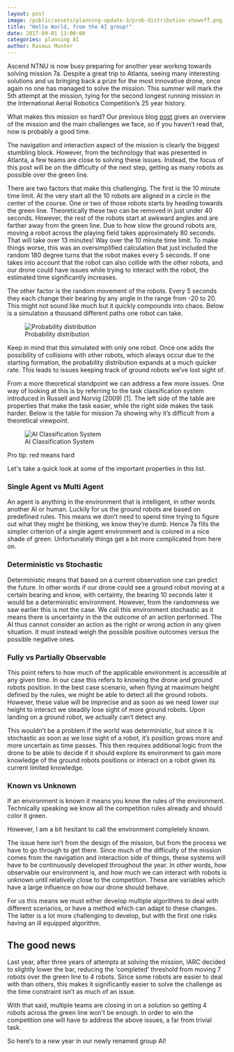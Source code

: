 ```yaml
---
layout: post
image: /public/assets/planning-update-3/prob-distribution-showoff.png
title: "Hello World, from the AI group!"
date: 2017-09-01 13:00:00
categories: planning AI
author: Rasmus Munter
---
```

Ascend NTNU is now busy preparing for another year working towards solving mission 7a. Despite a great trip to Atlanta, seeing many interesting solutions and us bringing back a prize for the most innovative drone, once again no one has managed to solve the mission. This summer will mark the 5th attempt at the mission, tying for the second longest running mission in the International Aerial Robotics Competition’s 25 year history. 

What makes this mission so hard? Our previous blog [post](https://ascendntnu.no/blog/2017-07-20-the-competition) gives an overview of the mission and the main challenges we face, so if you haven’t read that, now is probably a good time.

The navigation and interaction aspect of the mission is clearly the biggest stumbling block. However, from the technology that was presented in Atlanta, a few teams are close to solving these issues. Instead, the focus of this post will be on the difficulty of the next step, getting as many robots as possible over the green line.

There are two factors that make this challenging. The first is the 10 minute time limit. At the very start all the 10 robots are aligned in a circle in the center of the course. One or two of those robots starts by heading towards the green line. Theoretically these two can be removed in just under 40 seconds. However, the rest of the robots start at awkward angles and are farther away from the green line.  Due to how slow the ground robots are, moving a robot across the playing field takes approximately 80 seconds. That will take over 13 minutes! Way over the 10 minute time limit. To make things worse, this was an oversimplified calculation that just included the random 180 degree turns that the robot makes every 5 seconds. If one takes into account that the robot can also collide with the other robots, and our drone could have issues while trying to interact with the robot, the estimated time significantly increases.

The other factor is the random movement of the robots. Every 5 seconds they each change their bearing by any angle in the range from -20 to 20. This might not sound like much but it quickly compounds into chaos. Below is a simulation a thousand different paths one robot can take.

<figure>
  <img alt="Probability distribution" src="/public/assets/planning-update-3/prob-distribution.gif" />
  <figcaption>Probability distribution</figcaption>
</figure>

Keep in mind that this simulated with only one robot. Once one adds the possibility of collisions with other robots, which always occur due to the starting formation, the probability distribution expands at a much quicker rate. This leads to issues keeping track of ground robots we’ve lost sight of.

From a more theoretical standpoint we can address a few more issues. One way of looking at this is by referring to the task classification system introduced in Russell and Norvig (2009) [1]. The left side of the table are properties that make the task easier, while the right side makes the task harder. Below is the table for mission 7a showing why it’s difficult from a theoretical viewpoint.

<figure>
  <img alt="AI Classification System" src="/public/assets/planning-update-3/ai-classification-system.png" />
  <figcaption>AI Classification System</figcaption>
</figure>

Pro tip: red means hard

Let's take a quick look at some of the important properties in this list.

### Single Agent vs Multi Agent

An agent is anything in the environment that is intelligent, in other words another AI or human. Luckily for us the ground robots are based on predefined rules. This means we don’t need to spend time trying to figure out what they might be thinking, we know they’re dumb. Hence 7a fills the simpler criterion of a single agent environment and is colored in a nice shade of green. Unfortunately things get a bit more complicated from here on.

### Deterministic vs Stochastic

Deterministic means that based on a current observation one can predict the future. In other words if our drone could see a ground robot moving at a certain bearing and know, with certainty, the bearing 10 seconds later it would be a deterministic environment. However, from the randomness we saw earlier this is not the case. We call this environment stochastic as it means there is uncertainty in the the outcome of an action performed. The AI thus cannot consider an action as the right or wrong action in any given situation. It must instead weigh the possible positive outcomes versus the possible negative ones.

### Fully vs Partially Observable

This point refers to how much of the applicable environment is accessible at any given time. In our case this refers to knowing the drone and ground robots position. In the best case scenario, when flying at maximum height defined by the rules, we might be able to detect all the ground robots. However, these value will be imprecise and as soon as we need lower our height to interact we steadily lose sight of more ground robots. Upon landing on a ground robot, we actually can’t detect any. 

This wouldn’t be a problem if the world was deterministic, but since it is stochastic as soon as we lose sight of a robot, it’s position grows more and more uncertain as time passes. 
This then requires additional logic from the drone to be able to decide if it should explore its environment to gain more knowledge of the ground robots positions or interact on a robot given its current limited knowledge.

### Known vs Unknown

If an environment is known it means you know the rules of the environment. Technically speaking we know all the competition rules already and should color it green.

However, I am a bit hesitant to call the environment completely known.

The issue here isn’t from the design of the mission, but from the process we have to go through to get there. Since much of the difficulty of the mission comes from the navigation and interaction side of things, these systems will have to be continuously developed throughout the year. In other words, how observable our environment is, and how much we can interact with robots is unknown until relatively close to the competition. These are variables which have a large influence on how our drone should behave. 

For us this means we must either develop multiple algorithms to deal with different scenarios, or have a method which can adapt to these changes. The latter is a lot more challenging to develop, but with the first one risks having an ill equipped algorithm. 

## The good news

Last year, after three years of attempts at solving the mission, IARC decided to slightly lower the bar, reducing the ‘completed’ threshold from moving 7 robots over the green line to 4 robots. Since some robots are easier to deal with than others, this makes it significantly easier to solve the challenge as the time constraint isn’t as much of an issue. 

With that said, multiple teams are closing in on a solution so getting 4 robots across the green line won’t be enough. In order to win the competition one will have to address the above issues, a far from trivial task.

So here’s to a new year in our newly renamed group AI!
